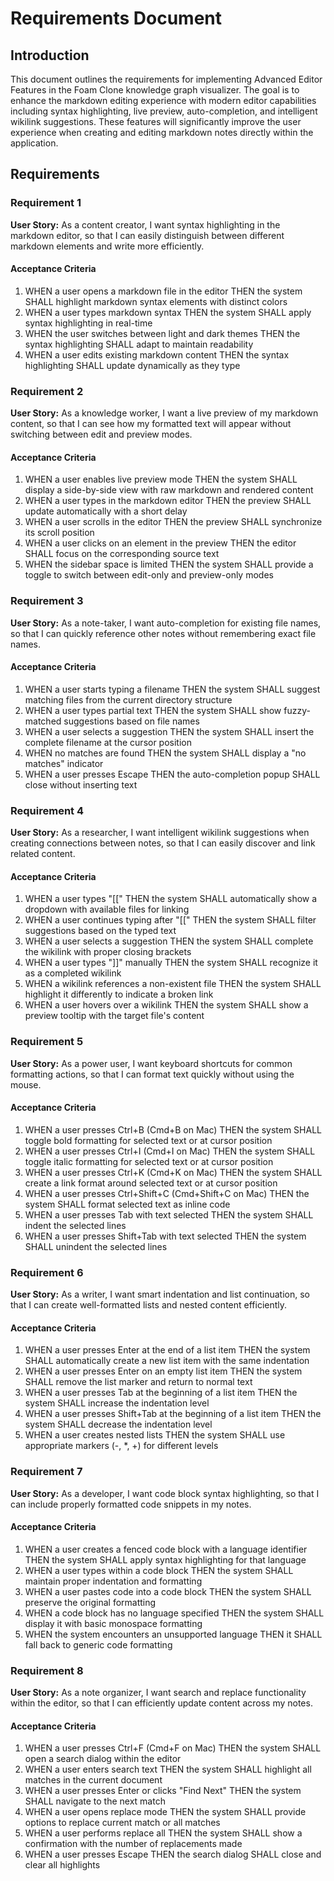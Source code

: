 # Requirements Document

## Introduction

This document outlines the requirements for implementing Advanced Editor Features in the Foam Clone knowledge graph visualizer. The goal is to enhance the markdown editing experience with modern editor capabilities including syntax highlighting, live preview, auto-completion, and intelligent wikilink suggestions. These features will significantly improve the user experience when creating and editing markdown notes directly within the application.

## Requirements

### Requirement 1

**User Story:** As a content creator, I want syntax highlighting in the markdown editor, so that I can easily distinguish between different markdown elements and write more efficiently.

#### Acceptance Criteria

1. WHEN a user opens a markdown file in the editor THEN the system SHALL highlight markdown syntax elements with distinct colors
2. WHEN a user types markdown syntax THEN the system SHALL apply syntax highlighting in real-time
3. WHEN the user switches between light and dark themes THEN the syntax highlighting SHALL adapt to maintain readability
4. WHEN a user edits existing markdown content THEN the syntax highlighting SHALL update dynamically as they type

### Requirement 2

**User Story:** As a knowledge worker, I want a live preview of my markdown content, so that I can see how my formatted text will appear without switching between edit and preview modes.

#### Acceptance Criteria

1. WHEN a user enables live preview mode THEN the system SHALL display a side-by-side view with raw markdown and rendered content
2. WHEN a user types in the markdown editor THEN the preview SHALL update automatically with a short delay
3. WHEN a user scrolls in the editor THEN the preview SHALL synchronize its scroll position
4. WHEN a user clicks on an element in the preview THEN the editor SHALL focus on the corresponding source text
5. WHEN the sidebar space is limited THEN the system SHALL provide a toggle to switch between edit-only and preview-only modes

### Requirement 3

**User Story:** As a note-taker, I want auto-completion for existing file names, so that I can quickly reference other notes without remembering exact file names.

#### Acceptance Criteria

1. WHEN a user starts typing a filename THEN the system SHALL suggest matching files from the current directory structure
2. WHEN a user types partial text THEN the system SHALL show fuzzy-matched suggestions based on file names
3. WHEN a user selects a suggestion THEN the system SHALL insert the complete filename at the cursor position
4. WHEN no matches are found THEN the system SHALL display a "no matches" indicator
5. WHEN a user presses Escape THEN the auto-completion popup SHALL close without inserting text

### Requirement 4

**User Story:** As a researcher, I want intelligent wikilink suggestions when creating connections between notes, so that I can easily discover and link related content.

#### Acceptance Criteria

1. WHEN a user types "[[" THEN the system SHALL automatically show a dropdown with available files for linking
2. WHEN a user continues typing after "[[" THEN the system SHALL filter suggestions based on the typed text
3. WHEN a user selects a suggestion THEN the system SHALL complete the wikilink with proper closing brackets
4. WHEN a user types "]]" manually THEN the system SHALL recognize it as a completed wikilink
5. WHEN a wikilink references a non-existent file THEN the system SHALL highlight it differently to indicate a broken link
6. WHEN a user hovers over a wikilink THEN the system SHALL show a preview tooltip with the target file's content

### Requirement 5

**User Story:** As a power user, I want keyboard shortcuts for common formatting actions, so that I can format text quickly without using the mouse.

#### Acceptance Criteria

1. WHEN a user presses Ctrl+B (Cmd+B on Mac) THEN the system SHALL toggle bold formatting for selected text or at cursor position
2. WHEN a user presses Ctrl+I (Cmd+I on Mac) THEN the system SHALL toggle italic formatting for selected text or at cursor position
3. WHEN a user presses Ctrl+K (Cmd+K on Mac) THEN the system SHALL create a link format around selected text or at cursor position
4. WHEN a user presses Ctrl+Shift+C (Cmd+Shift+C on Mac) THEN the system SHALL format selected text as inline code
5. WHEN a user presses Tab with text selected THEN the system SHALL indent the selected lines
6. WHEN a user presses Shift+Tab with text selected THEN the system SHALL unindent the selected lines

### Requirement 6

**User Story:** As a writer, I want smart indentation and list continuation, so that I can create well-formatted lists and nested content efficiently.

#### Acceptance Criteria

1. WHEN a user presses Enter at the end of a list item THEN the system SHALL automatically create a new list item with the same indentation
2. WHEN a user presses Enter on an empty list item THEN the system SHALL remove the list marker and return to normal text
3. WHEN a user presses Tab at the beginning of a list item THEN the system SHALL increase the indentation level
4. WHEN a user presses Shift+Tab at the beginning of a list item THEN the system SHALL decrease the indentation level
5. WHEN a user creates nested lists THEN the system SHALL use appropriate markers (-, *, +) for different levels

### Requirement 7

**User Story:** As a developer, I want code block syntax highlighting, so that I can include properly formatted code snippets in my notes.

#### Acceptance Criteria

1. WHEN a user creates a fenced code block with a language identifier THEN the system SHALL apply syntax highlighting for that language
2. WHEN a user types within a code block THEN the system SHALL maintain proper indentation and formatting
3. WHEN a user pastes code into a code block THEN the system SHALL preserve the original formatting
4. WHEN a code block has no language specified THEN the system SHALL display it with basic monospace formatting
5. WHEN the system encounters an unsupported language THEN it SHALL fall back to generic code formatting

### Requirement 8

**User Story:** As a note organizer, I want search and replace functionality within the editor, so that I can efficiently update content across my notes.

#### Acceptance Criteria

1. WHEN a user presses Ctrl+F (Cmd+F on Mac) THEN the system SHALL open a search dialog within the editor
2. WHEN a user enters search text THEN the system SHALL highlight all matches in the current document
3. WHEN a user presses Enter or clicks "Find Next" THEN the system SHALL navigate to the next match
4. WHEN a user opens replace mode THEN the system SHALL provide options to replace current match or all matches
5. WHEN a user performs replace all THEN the system SHALL show a confirmation with the number of replacements made
6. WHEN a user presses Escape THEN the search dialog SHALL close and clear all highlights